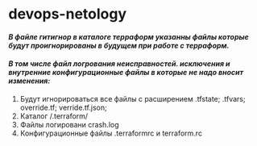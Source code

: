 # devops-netology
#### *В файле гитигнор в каталоге терраформ указанны файлы которые будут проигнорированы в будущем при работе с терраформ.* 
#### *В том числе файл логрования неисправностей. исключения и внутренние конфигурационные файлы в которые не надо вносит изменения:*
1. Будут игнорироваться все файлы c расширением .tfstate; .tfvars; override.tf; verride.tf.json;
2. Каталог /.terraform/
3. Файлы логировани crash.log
4. Конфигурационные файлы .terraformrc и terraform.rc
